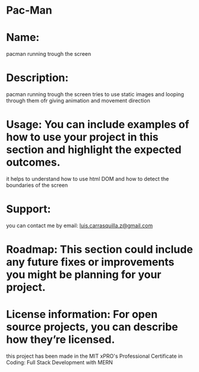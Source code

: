 # Pac-Man

# Name: 
pacman running trough the screen 
  
# Description: 
pacman running trough the screen tries to use static images and looping through them ofr giving animation and movement direction

# Usage: You can include examples of how to use your project in this section and highlight the expected outcomes. 
it helps to understand how to use html DOM and how to detect the boundaries of the screen

# Support:
you can contact me by email: luis.carrasquilla.z@gmail.com

# Roadmap: This section could include any future fixes or improvements you might be planning for your project. 

# License information: For open source projects, you can describe how they’re licensed. 
this project has been made in the MIT xPRO's Professional Certificate in Coding: Full Stack Development with MERN
